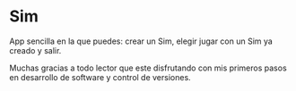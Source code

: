 # Sim
App sencilla en la que puedes: crear un Sim, elegir jugar con un Sim ya creado y salir.

Muchas gracias a todo lector que este disfrutando con mis primeros pasos en desarrollo de software y control de versiones.
